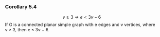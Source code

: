 
### Corollary 5.4
$$v\geqslant 3\Longrightarrow e< 3v-6$$
If G is a connected planar simple graph with e edges and v vertices, where v ≥ 3, then e ≤ 3v − 6.
